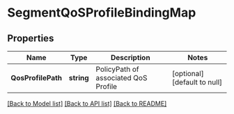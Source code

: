 # SegmentQoSProfileBindingMap

## Properties
Name | Type | Description | Notes
------------ | ------------- | ------------- | -------------
**QosProfilePath** | **string** | PolicyPath of associated  QoS Profile | [optional] [default to null]

[[Back to Model list]](../README.md#documentation-for-models) [[Back to API list]](../README.md#documentation-for-api-endpoints) [[Back to README]](../README.md)

